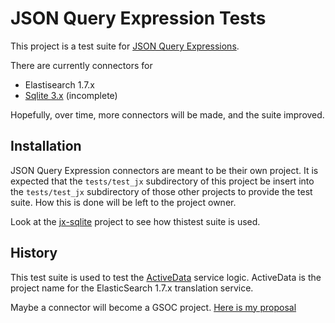 JSON Query Expression Tests
===========================

This project is a test suite for [JSON Query Expressions](https://github.com/klahnakoski/ActiveData/blob/dev/docs/jx.md).

There are currently connectors for  

* Elastisearch 1.7.x
* [Sqlite 3.x](https://github.com/klahnakoski/jx-sqlite/tree/master) (incomplete)

Hopefully, over time, more connectors will be made, and the suite improved. 

Installation
------------

JSON Query Expression connectors are meant to be their own project. It is expected that the `tests/test_jx` subdirectory of this project be insert into the `tests/test_jx` subdirectory of those other projects to provide the test suite.  How this is done will be left to the project owner.  

Look at the [jx-sqlite](https://github.com/klahnakoski/jx-sqlite/tree/master) project to see how thistest suite is used.

History
-------

This test suite is used to test the [ActiveData](https://github.com/klahnakoski/ActiveData) service logic. ActiveData is the project name for the ElasticSearch 1.7.x translation service. 

Maybe a connector will become a GSOC project. [Here is my proposal](docs/GSOC%20Proposal.md)


  
